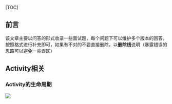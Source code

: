 [TOC]

## 前言

该文章主要以问答的形式收录一些面试题，每个问题下可以维护多个版本的回答，按照格式进行补充即可，如果有不对的不要直接删除，以**删除线**说明（暴露错误的思路可以避免一些误区）

## Activity相关

### Activity的生命周期

![](https://cdn.jsdelivr.net/gh/Grieey/ImgHosting@main/img/activity_life.png)

